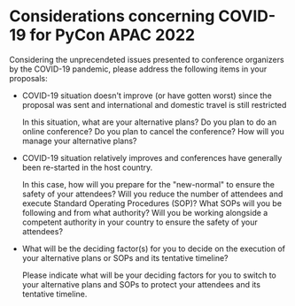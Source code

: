 # Considerations concerning COVID-19 for PyCon APAC 2022

Considering the unprecendeted issues presented to conference organizers by the
COVID-19 pandemic, please address the following items in your proposals:

- COVID-19 situation doesn't improve (or have gotten worst) since the proposal was sent
  and international and domestic travel is still restricted

  In this situation, what are your alternative plans? Do you plan to do an
  online conference? Do you plan to cancel the conference? How will you manage your
  alternative plans?

- COVID-19 situation relatively improves and conferences have generally
  been re-started in the host country.

  In this case, how will you prepare for the "new-normal" to ensure the safety
  of your attendees? Will you reduce the number of attendees and execute
  Standard Operating Procedures (SOP)? What SOPs will you be following and from
  what authority? Will you be working alongside a competent authority in your
  country to ensure the safety of your attendees?

- What will be the deciding factor(s) for you to decide on the execution of your
  alternative plans or SOPs and its tentative timeline?

  Please indicate what will be your deciding factors for you to switch to your
  alternative plans and SOPs to protect your attendees and its tentative
  timeline. 
